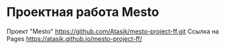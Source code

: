 # Проектная работа Mesto
Проект "Mesto"
https://github.com/Atasik/mesto-project-ff.git
Ссылка на Pages
https://atasik.github.io/mesto-project-ff/